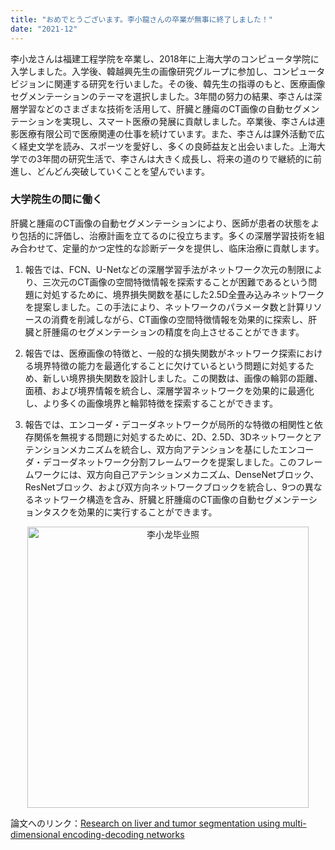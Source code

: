 ```yaml
---
title: "おめでとうございます。李小龍さんの卒業が無事に終了しました！"
date: "2021-12"
---
```


李小龙さんは福建工程学院を卒業し、2018年に上海大学のコンピュータ学院に入学しました。入学後、韓越興先生の画像研究グループに参加し、コンピュータビジョンに関連する研究を行いました。その後、韓先生の指導のもと、医療画像セグメンテーションのテーマを選択しました。3年間の努力の結果、李さんは深層学習などのさまざまな技術を活用して、肝臓と腫瘍のCT画像の自動セグメンテーションを実現し、スマート医療の発展に貢献しました。卒業後、李さんは連影医療有限公司で医療関連の仕事を続けています。また、李さんは課外活動で広く経史文学を読み、スポーツを愛好し、多くの良師益友と出会いました。上海大学での3年間の研究生活で、李さんは大きく成長し、将来の道のりで継続的に前進し、どんどん突破していくことを望んでいます。

### 大学院生の間に働く

肝臓と腫瘍のCT画像の自動セグメンテーションにより、医師が患者の状態をより包括的に評価し、治療計画を立てるのに役立ちます。多くの深層学習技術を組み合わせて、定量的かつ定性的な診断データを提供し、临床治療に貢献します。

1. 報告では、FCN、U-Netなどの深層学習手法がネットワーク次元の制限により、三次元のCT画像の空間特徴情報を探索することが困難であるという問題に対処するために、境界損失関数を基にした2.5D全畳み込みネットワークを提案しました。この手法により、ネットワークのパラメータ数と計算リソースの消費を削減しながら、CT画像の空間特徴情報を効果的に探索し、肝臓と肝腫瘍のセグメンテーションの精度を向上させることができます。

2. 報告では、医療画像の特徴と、一般的な損失関数がネットワーク探索における境界特徴の能力を最適化することに欠けているという問題に対処するため、新しい境界損失関数を設計しました。この関数は、画像の輪郭の距離、面積、および境界情報を統合し、深層学習ネットワークを効果的に最適化し、より多くの画像境界と輪郭特徴を探索することができます。

3. 報告では、エンコーダ・デコーダネットワークが局所的な特徴の相関性と依存関係を無視する問題に対処するために、2D、2.5D、3Dネットワークとアテンションメカニズムを統合し、双方向アテンションを基にしたエンコーダ・デコーダネットワーク分割フレームワークを提案しました。このフレームワークには、双方向自己アテンションメカニズム、DenseNetブロック、ResNetブロック、および双方向ネットワークブロックを統合し、9つの異なるネットワーク構造を含み、肝臓と肝腫瘍のCT画像の自動セグメンテーションタスクを効果的に実行することができます。

<p align="center">
  <img src="/images/indexPic/2021/lixiaolong/lixiaolong.jpg" alt="李小龙毕业照" style="width:450px;" />
</p>

論文へのリンク：[Research on liver and tumor segmentation using multi-dimensional encoding-decoding networks](/paper/2021/lixiaolong_paper.pdf) 